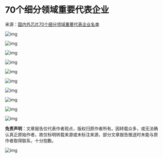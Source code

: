 # 70个细分领域重要代表企业

来源：[国内外芯片70个细分领域重要代表企业名单](https://www.sohu.com/a/426877907_99900352)

![img](http://p8.itc.cn/q_70/images03/20201024/8e113974577a47909709f125e9ab3df0.png)

![img](http://p5.itc.cn/q_70/images03/20201024/c767e30c254e4438932d89c917a2bbac.png)

![img](http://p2.itc.cn/q_70/images03/20201024/57ffe6491ee24ec5b9eee47b7b349cc7.png)

![img](http://p0.itc.cn/q_70/images03/20201024/c1a7a00b69bb4979af8d41ff382b2e21.png)

![img](http://p5.itc.cn/q_70/images03/20201024/0b5998130da74c0ea37214b559871058.png)

![img](http://p6.itc.cn/q_70/images03/20201024/3440b01b1cdd4dffa8e180c40970b493.png)

![img](http://p6.itc.cn/q_70/images03/20201024/9023e3351be9419a897f2209bf29be25.png)

![img](http://p5.itc.cn/q_70/images03/20201024/64611f3f463c4a84a04b10e40232024e.png)

![img](https://p2.itc.cn/q_70/images03/20201024/1976e42caa64410a9de1e5a0b24757b1.png)

![img](http://p1.itc.cn/q_70/images03/20201024/4fa99a1c639e430d848efbbf57950a50.png)

**免责声明**：文章报告仅代表作者观点，版权归原作者所有。因转载众多，或无法确认真正原始作者，故仅标明转载来源或未标注来源，部分文章报告推送时未能与原作者取得联系，十分抱歉。



![img](http://p1.itc.cn/q_70/images03/20201024/4fa99a1c639e430d848efbbf57950a50.png)
